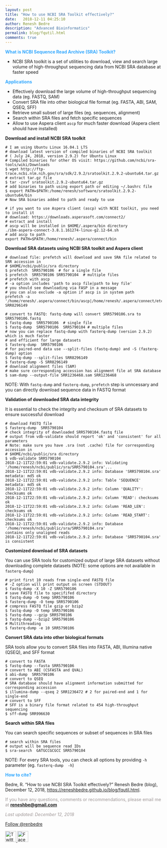 ```yaml
---
layout: post
title: "How to use NCBI SRA Toolkit effectively?"
date:   2018-12-11 04:25:10
author: Renesh Bedre
description: "Advanced Bioinformatics"
permalink: blog/fqutil.html
comments: true
---
```


**<span style="color:#33a8ff">What is NCBI Sequence Read Archive (SRA) Toolkit?</span>**
- NCBI SRA toolkit is a set of utilities to download, view and search large volume of high-throughput sequencing data 
  from NCBI SRA database at faster speed

**<span style="color:#33a8ff">Applications</span>**
- Effectively download the large volume of high-throughput sequencing data (eg. FASTQ, SAM) 
- Convert SRA file into other biological file format (eg. FASTA, ABI, SAM, QSEQ, SFF)
- Retrieve small subset of large files (eg. sequences, alignment)
- Search within SRA files and fetch specific sequences
- Allow to use Aspera client `ascp` for much faster download (Aspera client should have installed)

<b>Download and install NCBI SRA toolkit </b>
```shell
# I am using Ubuntu Linux 16.04.1 LTS
# download latest version of compiled binaries of NCBI SRA toolkit 
# ( July 24, 2018, version 2.9.2) for Ubuntu Linux
# Compiled binaries for other OS visit: https://github.com/ncbi/sra-tools/wiki/Downloads
$ wget http://ftp-trace.ncbi.nlm.nih.gov/sra/sdk/2.9.2/sratoolkit.2.9.2-ubuntu64.tar.gz
# extract tar.gz file 
$ tar -zxvf sratoolkit.2.9.2-ubuntu64.tar.gz
# add binaries to path using export path or editing ~/.bashrc file
$ export PATH=$PATH:/home/renesh/software/sratoolkit.2.9.2-ubuntu64/bin
# Now SRA binaries added to path and ready to use

# if you want to use Aspera client (ascp) with NCBI toolkit, you need to install it
# download: https://downloads.asperasoft.com/connect2/
# extract and install
# ascp will be installed in $HOME/.aspera/bin directory
./ibm-aspera-connect-3.8.1.161274-linux-g2.12-64.sh
# add ascp to path
export PATH=$PATH:/home/renesh/.aspera/connect/bin
```

<b>Download SRA datasets using NCBI SRA toolkit and Aspera client </b>

```shell
# download file: prefetch will download and save SRA file related to SRR accession in 
# $HOME/ncbi/public/sra directory
$ prefetch  SRR5790106  # for a single file
$ prefetch  SRR5790106 SRR5790104  # multiple files
# prefetch with ascp
# -a option includes 'path to ascp file|path to key file'
# you should see downloading via FASP in a message 
# you can also exclude -a option if ascp is in system path
prefetch -a '/home/renesh/.aspera/connect/bin/ascp|/home/renesh/.aspera/connect/etc/asperaweb_id_dsa.openssh' SRR8296149

# convert to FASTQ: fastq-dump will convert SRR5790106.sra to SRR5790106.fastq
$ fastq-dump  SRR5790106  # single file
$ fastq-dump  SRR5790106  SRR5790104 # multiple files
# now you can replace fastq-dump with fasterq-dump (version 2.9.2) which is much faster 
# and efficient for large datasets
$ fasterq-dump  SRR5790106  
# for paired-end data use --split-files (fastq-dump) and -S (fasterq-dump) option
$ fastq-dump --split-files SRR8296149
$ fasterq-dump -S SRR8296149
# download alignment files (SAM)
# make sure corresponding accession has alignment file at SRA database
$ sam-dump --output-file SRR1236468.sam SRR1236468
```
NOTE: With `fastq-dump` and `fasterq-dump`, `prefetch` step is unncessary and you can directly 
download sequence data in FASTQ format

<b>Validation of downloaded SRA data integrity</b>

It is essential to check the integrity and checksum of SRA datasets to ensure successful download

```shell
# download FASTQ file
$ fasterq-dump  SRR5790104  
# check integrity of downloaded SRR5790104.fastq file
# output from vdb-validate should report 'ok' and 'consistent' for all parameters
# Note: make sure you have .sra (not .cache) file for corresponding accession in 
# $HOME/ncbi/public/sra directory
$ vdb-validate SRR5790104
2018-12-11T22:59:01 vdb-validate.2.9.2 info: Validating '/home/renesh/ncbi/public/sra/SRR5790104.sra'...
2018-12-11T22:59:01 vdb-validate.2.9.2 info: Database 'SRR5790104.sra' metadata: md5 ok
2018-12-11T22:59:01 vdb-validate.2.9.2 info: Table 'SEQUENCE' metadata: md5 ok
2018-12-11T22:59:01 vdb-validate.2.9.2 info: Column 'QUALITY': checksums ok
2018-12-11T22:59:01 vdb-validate.2.9.2 info: Column 'READ': checksums ok
2018-12-11T22:59:01 vdb-validate.2.9.2 info: Column 'READ_LEN': checksums ok
2018-12-11T22:59:01 vdb-validate.2.9.2 info: Column 'READ_START': checksums ok
2018-12-11T22:59:01 vdb-validate.2.9.2 info: Database '/home/renesh/ncbi/public/sra/SRR5790104.sra' 
contains only unaligned reads
2018-12-11T22:59:01 vdb-validate.2.9.2 info: Database 'SRR5790104.sra' is consistent
```

<b>Customized download of SRA datasets</b>

You can use SRA tools for customized output of large SRA datasets without downloading complete datasets 
(NOTE: some options are not available in `fasterq-dump`)

```shell
# print first 10 reads from single-end FASTQ file
# -Z option will print output on screen (STDOUT)
$ fastq-dump -X 10 -Z SRR5790106
# save FASTQ file to specififed directory
$ fastq-dump -O temp SRR5790106
$ fasterq-dump -O temp SRR5790106
# compress FASTQ file gzip or bzip2
$ fastq-dump -O temp SRR5790106
$ fastq-dump --gzip SRR5790106  
$ fastq-dump --bzip2 SRR5790106
# Multithreading 
$ fasterq-dump -e 10 SRR5790106  
```

<b>Convert SRA data into other biological formats</b>

SRA tools allow you to convert SRA files into FASTA, ABI, Illumina native (QSEQ), and SFF format

```shell
# convert to FASTA
$ fastq-dump --fasta SRR5790106  
# convert to ABI (CSFASTA and QVAL)
$ abi-dump  SRR5790106  
# convert to QSEQ 
# SRA database should have alignment information submitted for corresponding accession 
$ illumina-dump --qseq 2 SRR1236472 # 2 for paired-end and 1 for single-end
# convert to SFF 
# SFF is a binary file format related to 454 high-throughput sequencing
$ sff-dump SRR996630
```

<b>Search within SRA files</b>

You can search specific sequences or subset of sequences in SRA files

```shell
# search within SRA files
# output will be sequence read IDs 
$ sra-search  GATGCCGCGCC SRR5790104
```

NOTE: For every SRA tools, you can check all options by providing `-h` parameter 
(eg. `fasterq-dump  -h`)

**<span style="color:#33a8ff">How to cite?</span>**

Bedre, R. “How to use NCBI SRA Toolkit effectively?” Renesh Bedre (blog), December 12, 2018, 
https://reneshbedre.github.io/blog/fqutil.html.

<span style="color:#9e9696">If you have any questions, comments or recommendations, please email me at 
<b>reneshbe@gmail.com</b></span>

<span style="color:#9e9696"><i> Last updated: December 12, 2018</i> </span>

<div>

<a href="https://twitter.com/renbedre?ref_src=twsrc%5Etfw" class="twitter-follow-button" data-show-count="false">Follow @renbedre</a><script async src="https://platform.twitter.com/widgets.js" charset="utf-8"></script>

<a href="https://twitter.com/share?url=https://reneshbedre.github.io/blog/fqutil.html&amp;text=NCBI%20SRA%20Toolkit&amp;hashtags=" target="_blank">
        <img src="https://simplesharebuttons.com/images/somacro/twitter.png" alt="Twitter" style="width: 35px;"/>
    </a>
<a href="http://www.facebook.com/sharer.php?u=https://reneshbedre.github.io/blog/fqutil.html" target="_blank">
        <img src="https://simplesharebuttons.com/images/somacro/facebook.png" alt="Facebook" style="width: 35px;"/>
    </a>    
    
</div>
